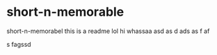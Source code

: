 # short-n-memorable
short-n-memorabel
this is a readme lol hi whassaa
asd
as
d
ads
as
f
af

s
fagssd
